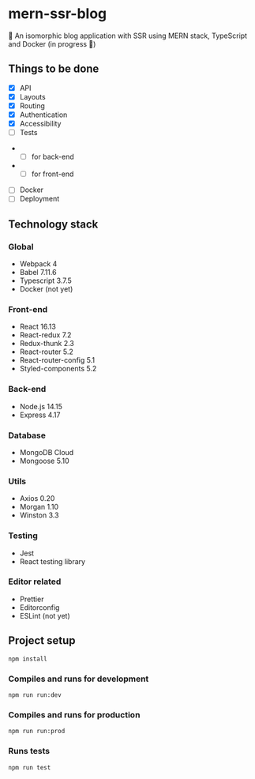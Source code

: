 # mern-ssr-blog
📰 An isomorphic blog application with SSR using MERN stack, TypeScript and Docker (in progress 🚧)

## Things to be done
- [x] API
- [x] Layouts
- [x] Routing
- [x] Authentication
- [x] Accessibility
- [ ] Tests
- - [ ] for back-end
- - [ ] for front-end
- [ ] Docker
- [ ] Deployment

## Technology stack

### Global
- Webpack 4
- Babel 7.11.6
- Typescript 3.7.5
- Docker (not yet)

### Front-end
- React 16.13
- React-redux 7.2
- Redux-thunk 2.3
- React-router 5.2
- React-router-config 5.1
- Styled-components 5.2

### Back-end
- Node.js 14.15
- Express 4.17

### Database
- MongoDB Cloud
- Mongoose 5.10

### Utils
- Axios 0.20
- Morgan 1.10
- Winston 3.3

### Testing
- Jest
- React testing library

### Editor related
- Prettier
- Editorconfig
- ESLint (not yet)

## Project setup
```
npm install
```

### Compiles and runs for development
```
npm run run:dev
```

### Compiles and runs for production
```
npm run run:prod
```

### Runs tests
```
npm run test
```
